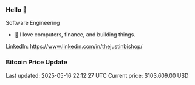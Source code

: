 ### Hello 🤙  

Software Engineering

- 🔭 I love computers, finance, and building things.
  
LinkedIn: https://www.linkedin.com/in/thejustinbishop/  

























































































































































































### Bitcoin Price Update
Last updated: 2025-05-16 22:12:27 UTC
Current price: $103,609.00 USD
